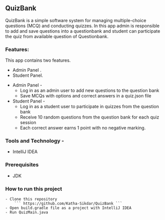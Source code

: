 ## QuizBank 
QuizBank is a simple software system for managing multiple-choice questions (MCQ) and conducting quizzes. In this app admin is responsible to add and save questions into a questionbank and student can participate the quiz from available question of Questionbank.

### Features: 
This app contains two features. 
  + Admin Panel .
  + Student Panel.
- Admin Panel - 
    + Log in as an admin user to add new questions to the question bank
    + Save MCQs with options and correct answers in a quiz.json file
- Student Panel -
    - Log in as a student user to participate in quizzes from the question bank
    - Receive 10 random questions from the question bank for each quiz session
    - Each correct answer earns 1 point with no negative marking.
### Tools and Technology -
  - IntelliJ IDEA
### Prerequisites
  - JDK
### How to run this project
    - Clone this repository
        ``` https://github.com/Katha-Sikdar/QuizBank ```
    - Open build.gradle file as a project with IntelliJ IDEA
    - Run QuizMain.java
